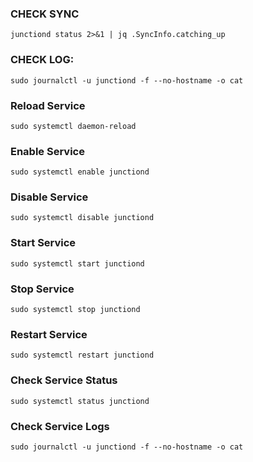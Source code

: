 ### CHECK SYNC
```
junctiond status 2>&1 | jq .SyncInfo.catching_up
```
### CHECK LOG:
```
sudo journalctl -u junctiond -f --no-hostname -o cat
```
### Reload Service
```
sudo systemctl daemon-reload
```
### Enable Service
```
sudo systemctl enable junctiond
```
### Disable Service
```
sudo systemctl disable junctiond
```
### Start Service
```
sudo systemctl start junctiond
```
### Stop Service
```
sudo systemctl stop junctiond
```
### Restart Service
```
sudo systemctl restart junctiond
```
### Check Service Status
```
sudo systemctl status junctiond
```
### Check Service Logs
```
sudo journalctl -u junctiond -f --no-hostname -o cat
```
